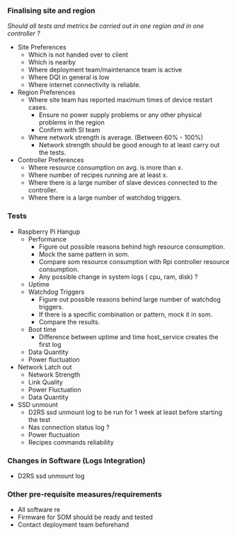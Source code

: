 

### Finalising site and region

*Should all tests and metrics be carried out in one region and in one controller ?*

- Site Preferences
	- Which is not handed over to client
	- Which is nearby 
	- Where deployment team/maintenance team is active
	- Where DQI in general is low
	- Where internet connectivity is reliable.
- Region Preferences
	- Where site team has reported maximum times of device restart cases. 
		- Ensure no power supply problems or any other physical problems in the region
		- Confirm with SI team
	- Where network strength is average. (Between 60% - 100%)
		- Network strength should be good enough to at least carry out the tests.
- Controller Preferences
	- Where resource consumption on avg. is more than x. 
	- Where number of recipes running are at least x. 
	- Where there is a large number of slave devices connected to the controller. 
	- Where there is a large number of watchdog triggers.


### Tests 

- Raspberry Pi Hangup
	- Performance
		- Figure out possible reasons behind high resource consumption. 
		- Mock the same pattern in som.
		- Compare som resource consumption with Rpi controller resource consumption. 
		- Any possible change in system logs ( cpu, ram, disk) ? 
	- Uptime
	- Watchdog Triggers
		- Figure out possible reasons behind large number of watchdog triggers.
		- If there is a specific combination or pattern, mock it in som. 
		- Compare the results.
	- Boot time
		- Difference between uptime and time host_service creates the first log
	- Data Quantity
	- Power fluctuation
- Network Latch out
	- Network Strength
	- Link Quality
	- Power Fluctuation 
	- Data Quantity
- SSD unmount
	- D2RS ssd unmount log to be run for 1 week at least before starting the test
	- Nas connection status log ?
	- Power fluctuation
	- Recipes commands reliability

### Changes in Software (Logs Integration)
- D2RS ssd unmount log

### Other pre-requisite measures/requirements
- All software re
- Firmware for SOM should be ready and tested
- Contact deployment team beforehand 
<!--stackedit_data:
eyJoaXN0b3J5IjpbLTE0NjM0Nzc0OTgsLTE4NzAyNTE5NzksLT
EzMzA0NDI1NzBdfQ==
-->